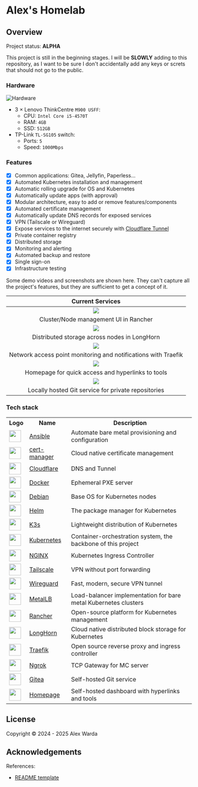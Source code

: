 
# Alex's Homelab

## Overview

Project status: **ALPHA**

This project is still in the beginning stages. I will be **SLOWLY** adding to this repository, as I want to be sure I don't accidentally add any keys or screts that should not go to the public.

### Hardware

![Hardware](https://github.com/user-attachments/assets/c12e54f0-586d-4770-8dcc-8bb4c84d3e26)


- 3 × Lenovo ThinkCentre `M900 USFF`:
    - CPU: `Intel Core i5-4570T`
    - RAM: `4GB`
    - SSD: `512GB`
- TP-Link `TL-SG105` switch:
    - Ports: `5`
    - Speed: `1000Mbps`

### Features

- [x] Common applications: Gitea, Jellyfin, Paperless...
- [x] Automated Kubernetes installation and management
- [x] Automatic rolling upgrade for OS and Kubernetes
- [x] Automatically update apps (with approval)
- [x] Modular architecture, easy to add or remove features/components
- [x] Automated certificate management
- [x] Automatically update DNS records for exposed services
- [x] VPN (Tailscale or Wireguard)
- [x] Expose services to the internet securely with [Cloudflare Tunnel](https://www.cloudflare.com/products/tunnel/)
- [x] Private container registry
- [x] Distributed storage
- [x] Monitoring and alerting
- [x] Automated backup and restore
- [x] Single sign-on
- [x] Infrastructure testing

Some demo videos and screenshots are shown here.
They can't capture all the project's features, but they are sufficient to get a concept of it.

| Current Services                                                                                                |
| :--:                                                                                                            |
| [![][rancher]][rancher]                                                                                         |
| Cluster/Node management UI in Rancher                                                                           |
| [![][longhorn]][longhorn]                                                                                       |
| Distributed storage across nodes in LongHorn                                                                    |
| [![][traefik]][traefik]                                                                                         |
| Network access point monitoring and notifications with Traefik                                                  |
| [![][homepage]][homepage]                                                                                       |
| Homepage for quick access and hyperlinks to tools                                                               |
| [![][gitea]][gitea]                                                                                             |
| Locally hosted Git service for private repositories                                                             |

[rancher]: https://github.com/user-attachments/assets/14fabeb7-8566-491c-9b54-4e69107e0ab7
[traefik]: https://github.com/user-attachments/assets/c6ad0ce2-71e0-4a5e-a257-3264cce4485f
[longhorn]: https://github.com/user-attachments/assets/787d407d-d822-4e1d-bb93-cabadc7d1934
[homepage]: https://github.com/user-attachments/assets/1501cb19-0d3b-4fbe-bb74-05a70b0657c0
[gitea]: https://github.com/user-attachments/assets/11a1554e-7490-4bfd-b0df-a50aa48c902b

### Tech stack

<table>
    <tr>
        <th>Logo</th>
        <th>Name</th>
        <th>Description</th>
    </tr>
    <tr>
        <td><img width="32" src="https://simpleicons.org/icons/ansible.svg"></td>
        <td><a href="https://www.ansible.com">Ansible</a></td>
        <td>Automate bare metal provisioning and configuration</td>
    </tr>
    <tr>
        <td><img width="32" src="https://github.com/jetstack/cert-manager/raw/master/logo/logo.png"></td>
        <td><a href="https://cert-manager.io">cert-manager</a></td>
        <td>Cloud native certificate management</td>
    </tr>
    <tr>
        <td><img width="32" src="https://avatars.githubusercontent.com/u/314135?s=200&v=4"></td>
        <td><a href="https://www.cloudflare.com">Cloudflare</a></td>
        <td>DNS and Tunnel</td>
    </tr>
    <tr>
        <td><img width="32" src="https://www.docker.com/wp-content/uploads/2022/03/Moby-logo.png"></td>
        <td><a href="https://www.docker.com">Docker</a></td>
        <td>Ephemeral PXE server</td>
    </tr>
     <tr>
        <td><img width="32" src="https://upload.wikimedia.org/wikipedia/commons/thumb/4/4a/Debian-OpenLogo.svg/200px-Debian-OpenLogo.svg.png"></td>
        <td><a href="https://getfedora.org/en/server">Debian</a></td>
        <td>Base OS for Kubernetes nodes</td>
    </tr>
    <tr>
        <td><img width="32" src="https://helm.sh/img/helm.svg"></td>
        <td><a href="https://helm.sh">Helm</a></td>
        <td>The package manager for Kubernetes</td>
    </tr>
    <tr>
        <td><img width="32" src="https://avatars.githubusercontent.com/u/49319725"></td>
        <td><a href="https://k3s.io">K3s</a></td>
        <td>Lightweight distribution of Kubernetes</td>
    </tr>
    <tr>
        <td><img width="32" src="https://avatars.githubusercontent.com/u/13629408"></td>
        <td><a href="https://kubernetes.io">Kubernetes</a></td>
        <td>Container-orchestration system, the backbone of this project</td>
    </tr>
     <tr>
        <td><img width="32" src="https://avatars.githubusercontent.com/u/1412239?s=200&v=4"></td>
        <td><a href="https://www.nginx.com">NGINX</a></td>
        <td>Kubernetes Ingress Controller</td>
    </tr>
    <tr>
        <td><img width="32" src="https://avatars.githubusercontent.com/u/48932923?s=200&v=4"></td>
        <td><a href="https://tailscale.com">Tailscale</a></td>
        <td>VPN without port forwarding</td>
    </tr>
    <tr>
        <td><img width="32" src="https://avatars.githubusercontent.com/u/13991055?s=200&v=4"></td>
        <td><a href="https://www.wireguard.com">Wireguard</a></td>
        <td>Fast, modern, secure VPN tunnel</td>
    </tr>
    <tr>
        <td><img width="32" src="https://metallb.io/images/logo/metallb-white.png"></td>
        <td><a href="https://metallb.io/">MetalLB</a></td>
        <td>Load-balancer implementation for bare metal Kubernetes clusters</td>
    </tr>
    <tr>
        <td><img width="32" src="https://encrypted-tbn0.gstatic.com/images?q=tbn:ANd9GcSngjP80gSN2OViqOtEWiQk8Fkvf4TPcMh9_w&s"></td>
        <td><a href="https://www.rancher.com">Rancher</a></td>
        <td>Open-source platform for Kubernetes management</td>
    </tr>
    <tr>
        <td><img width="32" src="https://longhorn.io/img/logos/longhorn-icon-white.png"></td>
        <td><a href="https://longhorn.io/">LongHorn</a></td>
        <td>Cloud native distributed block storage for Kubernetes</td>
    </tr>
    <tr>
        <td><img width="32" src="https://encrypted-tbn0.gstatic.com/images?q=tbn:ANd9GcR5TgvfyQXTfJo_XdQc6eP0GLWYev0JaMrhAQ&s"></td>
        <td><a href="https://traefik.io/traefik/">Traefik</a></td>
        <td>Open source reverse proxy and ingress controller</td>
    </tr>
    <tr>
        <td><img width="32" src="https://avatars.githubusercontent.com/u/10625446?s=280&v=4"></td>
        <td><a href="https://ngrok.com/">Ngrok</a></td>
        <td>TCP Gateway for MC server</td>
    </tr>
    <tr>
        <td><img width="32" src="https://upload.wikimedia.org/wikipedia/commons/b/bb/Gitea_Logo.svg"></td>
        <td><a href="https://gitea.com">Gitea</a></td>
        <td>Self-hosted Git service</td>
    </tr>
    <tr>
        <td><img width="32" src="https://github.com/user-attachments/assets/7ace3c45-655d-4ec8-80c9-c917724693b8"></td>
        <td><a href="https://gethomepage.dev/">Homepage</a></td>
        <td>Self-hosted dashboard with hyperlinks and tools</td>
    </tr>
</table>

## License

Copyright &copy; 2024 - 2025 Alex Warda

## Acknowledgements

References:

- [README template](https://github.com/khuedoan/homelab/blob/master/README.md)

